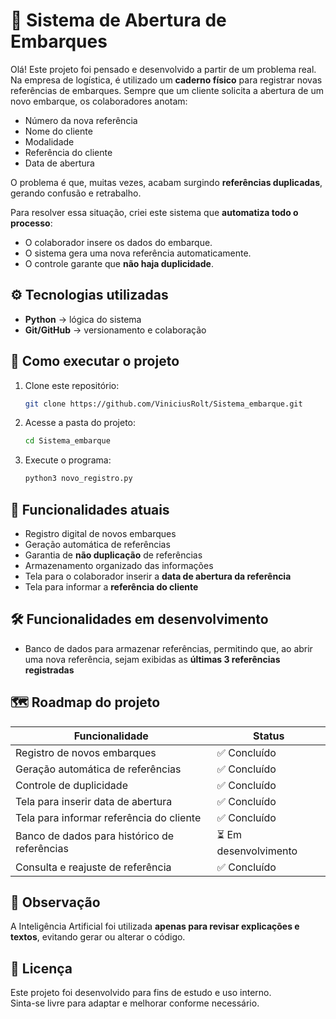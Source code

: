 # 🚢 Sistema de Abertura de Embarques

Olá! Este projeto foi pensado e desenvolvido a partir de um problema real.  
Na empresa de logística, é utilizado um **caderno físico** para registrar novas referências de embarques. Sempre que um cliente solicita a abertura de um novo embarque, os colaboradores anotam:  

- Número da nova referência  
- Nome do cliente  
- Modalidade  
- Referência do cliente  
- Data de abertura  

O problema é que, muitas vezes, acabam surgindo **referências duplicadas**, gerando confusão e retrabalho.  

Para resolver essa situação, criei este sistema que **automatiza todo o processo**:  
- O colaborador insere os dados do embarque.  
- O sistema gera uma nova referência automaticamente.  
- O controle garante que **não haja duplicidade**.  

## ⚙️ Tecnologias utilizadas
- **Python** → lógica do sistema  
- **Git/GitHub** → versionamento e colaboração  

## 🚀 Como executar o projeto

1. Clone este repositório:
   ```bash
   git clone https://github.com/ViniciusRolt/Sistema_embarque.git
   ```

2. Acesse a pasta do projeto:
   ```bash
   cd Sistema_embarque
   ```

3. Execute o programa:
   ```bash
   python3 novo_registro.py
   ```

## 📖 Funcionalidades atuais
- Registro digital de novos embarques  
- Geração automática de referências  
- Garantia de **não duplicação** de referências  
- Armazenamento organizado das informações
- Tela para o colaborador inserir a **data de abertura da referência**  
- Tela para informar a **referência do cliente**   

## 🛠 Funcionalidades em desenvolvimento
- Banco de dados para armazenar referências, permitindo que, ao abrir uma nova referência, sejam exibidas as **últimas 3 referências registradas**  

## 🗺 Roadmap do projeto
| Funcionalidade | Status |
|----------------|--------|
| Registro de novos embarques | ✅ Concluído |
| Geração automática de referências | ✅ Concluído |
| Controle de duplicidade | ✅ Concluído |
| Tela para inserir data de abertura | ✅ Concluído  |
| Tela para informar referência do cliente | ✅ Concluído  |
| Banco de dados para histórico de referências | ⏳ Em desenvolvimento |
| Consulta e reajuste de referência | ✅ Concluído  |

## 🤖 Observação
A Inteligência Artificial foi utilizada **apenas para revisar explicações e textos**, evitando gerar ou alterar o código.  

## 📜 Licença
Este projeto foi desenvolvido para fins de estudo e uso interno.  
Sinta-se livre para adaptar e melhorar conforme necessário.
